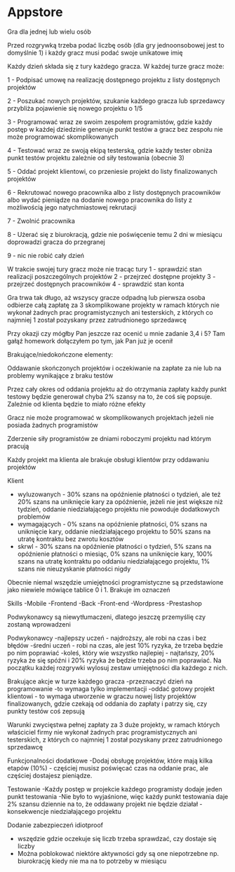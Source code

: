 # Appstore

Gra dla jednej lub wielu osób

Przed rozgrywką trzeba podać liczbę osób (dla gry jednoonsobowej jest to domyślnie 1) i każdy gracz musi podać swoje unikatowe imię

Każdy dzień składa się z tury każdego gracza.
W każdej turze gracz może:

1 - Podpisać umowę na realizację dostępnego projektu z listy dostępnych projektów

2 - Poszukać nowych projektów, szukanie każdego gracza lub sprzedawcy przybliża pojawienie się nowego projektu o 1/5

3 - Programować wraz ze swoim zespołem programistów, gdzie każdy postęp w każdej dziedzinie generuje punkt testów a gracz bez zespołu nie może programować skomplikowanych

4 - Testować wraz ze swoją ekipą testerską, gdzie każdy tester obniża punkt testów projektu zależnie od siły testowania (obecnie 3)

5 - Oddać projekt klientowi, co przeniesie projekt do listy finalizowanych projektów

6 - Rekrutować nowego pracownika albo z listy dostępnych pracowników albo wydać pieniądze na dodanie nowego pracownika do listy z możliwością jego natychmiastowej rekrutacji

7 - Zwolnić pracownika

8 - Użerać się z biurokracją, gdzie nie poświęcenie temu 2 dni w miesiącu doprowadzi gracza do przegranej

9 - nic nie robić cały dzień

W trakcie swojej tury gracz może nie tracąc tury
1 - sprawdzić stan realizacji poszczególnych projektów
2 - przejrzeć dostępne projekty
3 - przejrzeć dostępnych pracowników
4 - sprawdzić stan konta

Gra trwa tak długo, aż wszyscy gracze odpadną lub pierwsza osoba 
odbierze całą zapłatę za 3 skomplikowane projekty w ramach których nie wykonał żadnych prac programistycznych ani testerskich, z których co najmniej 1 został pozyskany przez zatrudnionego sprzedawcę





Przy okazji czy mógłby Pan jeszcze raz ocenić u mnie zadanie 3,4 i 5? Tam gałąź homework dołączyłem po tym, jak Pan już je ocenił






Brakujące/niedokończone elementy:



Oddawanie skończonych projektów i oczekiwanie na zapłate za nie lub na problemy wynikające z braku testów

Przez cały okres od oddania projektu aż do otrzymania zapłaty każdy punkt testowy będzie generował chyba 2% szansy na to, że coś się popsuje. Zależnie od klienta będzie to miało różne efekty

Gracz nie może programować w skomplikowanych projektach jeżeli nie posiada żadnych programistów

Zderzenie siły programistów ze dniami roboczymi projektu nad którym pracują

Każdy projekt ma klienta ale brakuje obsługi klientów przy oddawaniu projektów

Klient
- wyluzowanych - 30% szans na opóźnienie płatności o tydzień, ale też 20% szans na uniknięcie kary za opóźnienie, jeżeli nie jest większe niż tydzień, oddanie niedziałającego projektu nie powoduje dodatkowych problemów
- wymagających - 0% szans na opóźnienie płatności, 0% szans na uniknięcie kary, oddanie niedziałającego projektu to 50% szans na utratę kontraktu bez zwrotu kosztów
- skrwl - 30% szans na opóźnienie płatności o tydzień, 5% szans na opóźnienie płatności o miesiąc, 0% szans na uniknięcie kary, 100% szans na utratę kontraktu po oddaniu niedziałającego projektu, 1% szans nie nieuzyskanie płatności nigdy

Obecnie niemal wszędzie umiejętności programistyczne są przedstawione jako niewiele mówiące tablice 0 i 1. Brakuje im oznaczeń

Skills
-Mobile
-Frontend
-Back
-Front-end
-Wordpress
-Prestashop

Podwykonawcy są niewytłumaczeni, dlatego jeszczę przemyślię czy zostaną wprowadzeni

Podwykonawcy
-najlepszy uczeń - najdroższy, ale robi na czas i bez błędów
-średni uczeń - robi na czas, ale jest 10% ryzyka, że trzeba będzie po nim poprawiać 
-koleś, który wie wszystko najlepiej - najtańszy, 20% ryzyka że się spóźni i 20% ryzyka że będzie trzeba po nim poprawiać.
Na początku każdej rozgrywki wylosuj zestaw umiejętności dla każdego z nich.


Brakujące akcje w turze każdego gracza
-przeznaczyć dzień na programowanie -to wymaga tylko implementacji
-oddać gotowy projekt klientowi - to wymaga utworzenie w graczu nowej listy projektów finalizowanych, gdzie czekają od oddania do zapłaty i patrzy się, czy punkty testów coś zepsują


Warunki zwycięstwa
pełnej zapłaty za 3 duże projekty, w ramach których właściciel firmy nie wykonał żadnych prac programistycznych ani testerskich, z których co najmniej 1 został pozyskany przez zatrudnionego sprzedawcę

Funkcjonalności dodatkowe
-Dodaj obsługę projektów, które mają kilka etapów (10%) - częściej musisz poświęcać czas na oddanie prac, ale częściej dostajesz pieniądze.

Testowanie
-Każdy postęp w projekcie każdego programisty dodaje jeden punkt testowania
-Nie było to wyjaśnione, więc każdy punkt testowania daje 2% szansu dziennie na to, że oddawany projekt nie będzie działał
-konsekwencje niedziałającego projektu

Dodanie zabezpieczeń idiotproof
- wszędzie gdzie oczekuje się liczb trzeba sprawdzać, czy dostaje się liczby
- Można poblokować niektóre aktywności gdy są one niepotrzebne np. biurokrację kiedy nie ma na to potrzeby w miesiącu
